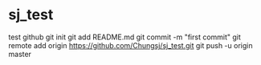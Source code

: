 # sj_test
test github
git init
git add README.md
git commit -m "first commit"
git remote add origin https://github.com/Chungsj/sj_test.git
git push -u origin master
